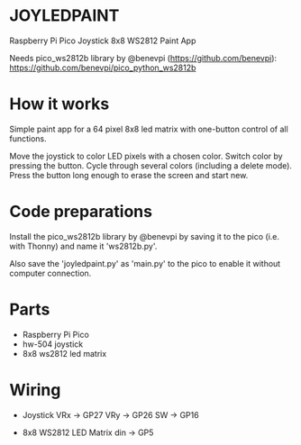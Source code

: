 # JOYLEDPAINT
Raspberry Pi Pico Joystick 8x8 WS2812 Paint App

Needs pico_ws2812b library by @benevpi (https://github.com/benevpi):
https://github.com/benevpi/pico_python_ws2812b

# How it works
Simple paint app for a 64 pixel 8x8 led matrix
with one-button control of all functions.

Move the joystick to color LED pixels with
a chosen color. Switch color by pressing the
button. Cycle through several colors
(including a delete mode). Press the button
long enough to erase the screen and start
new.

# Code preparations
Install the pico_ws2812b library by @benevpi by
saving it to the pico (i.e. with Thonny) and name
it 'ws2812b.py'.

Also save the 'joyledpaint.py' as 'main.py'
to the pico to enable it without computer
connection.

# Parts
  - Raspberry Pi Pico
  - hw-504 joystick
  - 8x8 ws2812 led matrix

# Wiring
  - Joystick
    VRx -> GP27
    VRy -> GP26
    SW  -> GP16

  - 8x8 WS2812 LED Matrix
    din -> GP5

